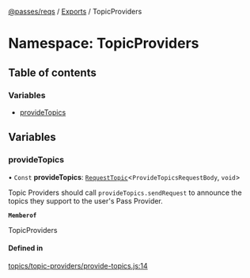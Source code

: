 [@passes/reqs](../README.md) / [Exports](../modules.md) / TopicProviders

# Namespace: TopicProviders

## Table of contents

### Variables

- [provideTopics](TopicProviders.md#providetopics)

## Variables

### provideTopics

• `Const` **provideTopics**: [`RequestTopic`](../classes/RequestTopic.md)\<`ProvideTopicsRequestBody`, `void`\>

Topic Providers should call `provideTopics.sendRequest` to announce the topics they support to the user's Pass Provider.

**`Memberof`**

TopicProviders

#### Defined in

[topics/topic-providers/provide-topics.js:14](https://github.com/passes-org/passes/blob/19b6ca1/packages/reqs/src/topics/topic-providers/provide-topics.js#L14)
